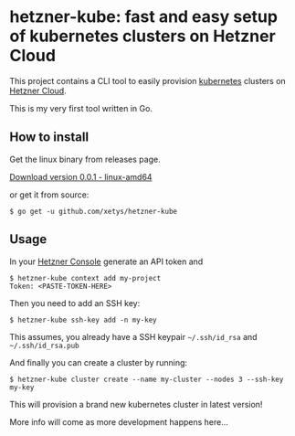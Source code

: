 # hetzner-kube: fast and easy setup of kubernetes clusters on Hetzner Cloud

This project contains a CLI tool to easily provision [kubernetes](https://kubernetes.io) clusters 
on [Hetzner Cloud](https://hetzner.com/cloud).

This is my very first tool written in Go. 

## How to install

Get the linux binary from releases page.

[Download version 0.0.1 - linux-amd64](https://github.com/xetys/hetzner-kube/releases/download/0.0.1/hetzner-kube)


or get it from source:

```
$ go get -u github.com/xetys/hetzner-kube
```

## Usage

In your [Hetzner Console](https://console.hetzner.cloud) generate an API token and

```
$ hetzner-kube context add my-project
Token: <PASTE-TOKEN-HERE>
```

Then you need to add an SSH key:

```
$ hetzner-kube ssh-key add -n my-key
```

This assumes, you already have a SSH keypair `~/.ssh/id_rsa` and `~/.ssh/id_rsa.pub`

And finally you can create a cluster by running:

```
$ hetzner-kube cluster create --name my-cluster --nodes 3 --ssh-key my-key

```

This will provision a brand new kubernetes cluster in latest version!


More info will come as more development happens here...
